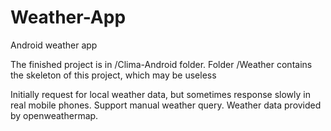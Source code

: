# Weather-App
Android weather app

The finished project is in /Clima-Android folder.
Folder /Weather contains the skeleton of this project, which may be useless


Initially request for local weather data, but sometimes response slowly in real mobile phones.
Support manual weather query. 
Weather data provided by openweathermap.
